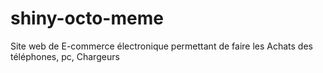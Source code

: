 # shiny-octo-meme
Site web de E-commerce électronique permettant de faire les Achats des téléphones, pc, Chargeurs
